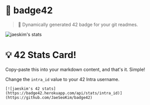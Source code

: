 # 📌 badge42

> 🚀 Dynamically generated 42 badge for your git readmes.

![jaeskim's stats](https://badge42.herokuapp.com/api/stats/jaeskim)

# 💡 42 Stats Card!

Copy-paste this into your markdown content, and that's it. Simple!

Change the `intra_id` value to your 42 Intra username.

```
[![jaeskim's 42 stats](https://badge42.herokuapp.com/api/stats/intra_id)](https://github.com/JaeSeoKim/badge42)
```
